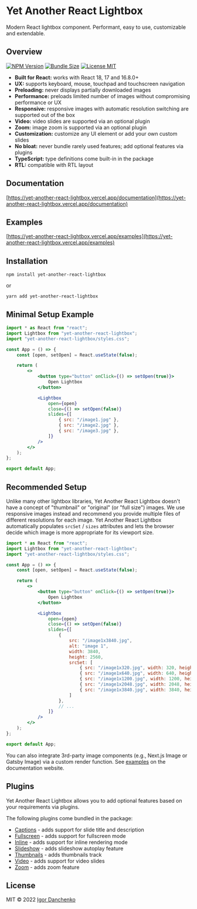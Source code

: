 # Yet Another React Lightbox

Modern React lightbox component. Performant, easy to use, customizable and extendable.

## Overview

[![NPM Version](https://img.shields.io/npm/v/yet-another-react-lightbox?color=blue)](https://www.npmjs.com/package/yet-another-react-lightbox)
[![Bundle Size](https://img.shields.io/bundlephobia/minzip/yet-another-react-lightbox?color=blue)](https://bundlephobia.com/package/yet-another-react-lightbox)
[![License MIT](https://img.shields.io/npm/l/yet-another-react-lightbox?color=blue)](LICENSE)

- **Built for React:** works with React 18, 17 and 16.8.0+
- **UX:** supports keyboard, mouse, touchpad and touchscreen navigation
- **Preloading:** never displays partially downloaded images
- **Performance:** preloads limited number of images without compromising performance or UX
- **Responsive:** responsive images with automatic resolution switching are supported out of the box
- **Video:** video slides are supported via an optional plugin
- **Zoom:** image zoom is supported via an optional plugin
- **Customization:** customize any UI element or add your own custom slides
- **No bloat:** never bundle rarely used features; add optional features via plugins
- **TypeScript:** type definitions come built-in in the package
- **RTL:** compatible with RTL layout

## Documentation

[https://yet-another-react-lightbox.vercel.app/documentation](https://yet-another-react-lightbox.vercel.app/documentation)

## Examples

[https://yet-another-react-lightbox.vercel.app/examples](https://yet-another-react-lightbox.vercel.app/examples)

## Installation

```shell
npm install yet-another-react-lightbox
```

or

```shell
yarn add yet-another-react-lightbox
```

## Minimal Setup Example

```jsx
import * as React from "react";
import Lightbox from "yet-another-react-lightbox";
import "yet-another-react-lightbox/styles.css";

const App = () => {
    const [open, setOpen] = React.useState(false);

    return (
        <>
            <button type="button" onClick={() => setOpen(true)}>
                Open Lightbox
            </button>

            <Lightbox
                open={open}
                close={() => setOpen(false)}
                slides={[
                    { src: "/image1.jpg" },
                    { src: "/image2.jpg" },
                    { src: "/image3.jpg" },
                ]}
            />
        </>
    );
};

export default App;
```

## Recommended Setup

Unlike many other lightbox libraries, Yet Another React Lightbox doesn't have a concept of "thumbnail" or "original"
(or "full size") images. We use responsive images instead and recommend you provide multiple files of different
resolutions for each image. Yet Another React Lightbox automatically populates `srcSet` / `sizes` attributes and lets
the browser decide which image is more appropriate for its viewport size.

```jsx
import * as React from "react";
import Lightbox from "yet-another-react-lightbox";
import "yet-another-react-lightbox/styles.css";

const App = () => {
    const [open, setOpen] = React.useState(false);

    return (
        <>
            <button type="button" onClick={() => setOpen(true)}>
                Open Lightbox
            </button>

            <Lightbox
                open={open}
                close={() => setOpen(false)}
                slides={[
                    {
                        src: "/image1x3840.jpg",
                        alt: "image 1",
                        width: 3840,
                        height: 2560,
                        srcSet: [
                            { src: "/image1x320.jpg", width: 320, height: 213 },
                            { src: "/image1x640.jpg", width: 640, height: 427 },
                            { src: "/image1x1200.jpg", width: 1200, height: 800 },
                            { src: "/image1x2048.jpg", width: 2048, height: 1365 },
                            { src: "/image1x3840.jpg", width: 3840, height: 2560 },
                        ]
                    },
                    // ...
                ]}
            />
        </>
    );
};

export default App;
```

You can also integrate 3rd-party image components (e.g., Next.js Image or Gatsby Image) via a custom render function.
See [examples](https://yet-another-react-lightbox.vercel.app/examples) on the documentation website.

## Plugins

Yet Another React Lightbox allows you to add optional features based on your requirements via plugins.

The following plugins come bundled in the package:

- [Captions](https://yet-another-react-lightbox.vercel.app/plugins/captions) - adds support for slide title and
  description
- [Fullscreen](https://yet-another-react-lightbox.vercel.app/plugins/fullscreen) - adds support for fullscreen mode
- [Inline](https://yet-another-react-lightbox.vercel.app/plugins/inline) - adds support for inline rendering mode
- [Slideshow](https://yet-another-react-lightbox.vercel.app/plugins/slideshow) - adds slideshow autoplay feature
- [Thumbnails](https://yet-another-react-lightbox.vercel.app/plugins/thumbnails) - adds thumbnails track
- [Video](https://yet-another-react-lightbox.vercel.app/plugins/video) - adds support for video slides
- [Zoom](https://yet-another-react-lightbox.vercel.app/plugins/zoom) - adds zoom feature

## License

MIT © 2022 [Igor Danchenko](https://github.com/igordanchenko)
